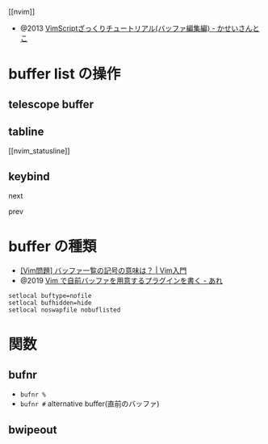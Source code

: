 [[nvim]]

- @2013 [VimScriptざっくりチュートリアル(バッファ編集編) - かせいさんとこ](https://kasei-san.hatenadiary.org/entry/20130714/p1)

# buffer list の操作

## telescope buffer

## tabline

[[nvim_statusline]]

## keybind

next

prev

# buffer の種類

- [[Vim問題] バッファ一覧の記号の意味は？ | Vim入門](https://vim.blue/buffers-list/)
- @2019 [Vim で自前バッファを用意するプラグインを書く - あれ](https://tennashi.hatenablog.com/entry/2019/12/23/095237)

```vim
setlocal buftype=nofile
setlocal bufhidden=hide
setlocal noswapfile nobuflisted
```

# 関数

## bufnr

- `bufnr %`
- `bufnr #` alternative buffer(直前のバッファ)

## bwipeout
